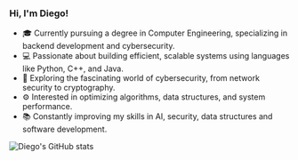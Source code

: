 ### Hi, I'm Diego!

- 🎓 Currently pursuing a degree in Computer Engineering, specializing in backend development and cybersecurity.
- 💻 Passionate about building efficient, scalable systems using languages like Python, C++, and Java.
- 🔐 Exploring the fascinating world of cybersecurity, from network security to cryptography.
- ⚙️ Interested in optimizing algorithms, data structures, and system performance.
- 📚 Constantly improving my skills in AI, security, data structures and software development.

![Diego's GitHub stats](https://github-readme-stats.vercel.app/api?username=Compi0&show_icons=true&theme=radical)

<!---
- 👋 Hi, I’m Diego
- 👀 I’m interested in applying my knowleadge in projects that in turn, allow me to acquire more
- 🌱 I’m currently learning Machine Learning, Cibersecurity and advanced graphs implementations.
- 💞️ I’m looking to collaborate on any coding project related to backend 
- 📫 How to reach me ...
- 😄 Pronouns: He
- ⚡ Fun fact: I love cats 
Compi0/Compi0 is a ✨ special ✨ repository because its `README.md` (this file) appears on your GitHub profile.
You can click the Preview link to take a look at your changes.
--->
